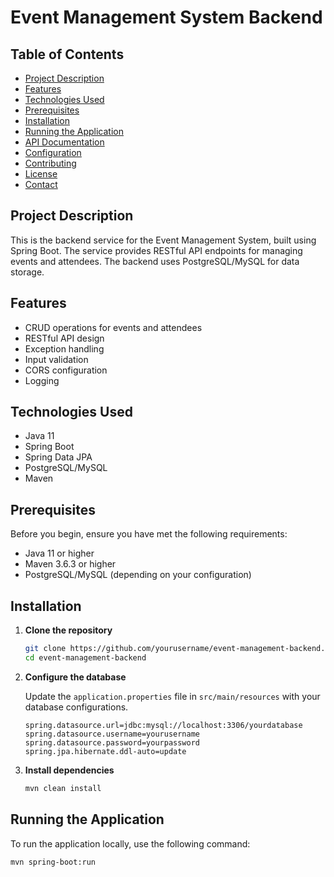 
# Event Management System Backend

## Table of Contents

- [Project Description](#project-description)
- [Features](#features)
- [Technologies Used](#technologies-used)
- [Prerequisites](#prerequisites)
- [Installation](#installation)
- [Running the Application](#running-the-application)
- [API Documentation](#api-documentation)
- [Configuration](#configuration)
- [Contributing](#contributing)
- [License](#license)
- [Contact](#contact)

## Project Description

This is the backend service for the Event Management System, built using Spring Boot. The service provides RESTful API endpoints for managing events and attendees. The backend uses PostgreSQL/MySQL for data storage.

## Features

- CRUD operations for events and attendees
- RESTful API design
- Exception handling
- Input validation
- CORS configuration
- Logging

## Technologies Used

- Java 11
- Spring Boot
- Spring Data JPA
- PostgreSQL/MySQL
- Maven

## Prerequisites

Before you begin, ensure you have met the following requirements:

- Java 11 or higher
- Maven 3.6.3 or higher
- PostgreSQL/MySQL (depending on your configuration)

## Installation

1. **Clone the repository**

    ```bash
    git clone https://github.com/yourusername/event-management-backend.git
    cd event-management-backend
    ```

2. **Configure the database**

    Update the `application.properties` file in `src/main/resources` with your database configurations.

    ```properties
    spring.datasource.url=jdbc:mysql://localhost:3306/yourdatabase
    spring.datasource.username=yourusername
    spring.datasource.password=yourpassword
    spring.jpa.hibernate.ddl-auto=update
    ```

3. **Install dependencies**

    ```bash
    mvn clean install
    ```

## Running the Application

To run the application locally, use the following command:

```bash
mvn spring-boot:run

